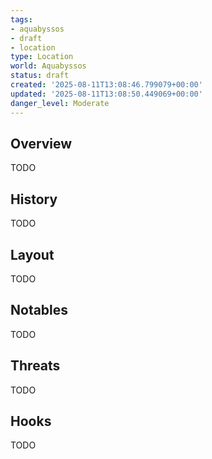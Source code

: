 ```yaml
---
tags:
- aquabyssos
- draft
- location
type: Location
world: Aquabyssos
status: draft
created: '2025-08-11T13:08:46.799079+00:00'
updated: '2025-08-11T13:08:50.449069+00:00'
danger_level: Moderate
---
```



## Overview

TODO
## History

TODO
## Layout

TODO
## Notables

TODO
## Threats

TODO
## Hooks

TODO
